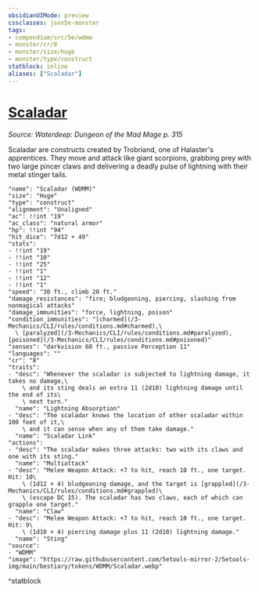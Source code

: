 ```yaml
---
obsidianUIMode: preview
cssclasses: json5e-monster
tags:
- compendium/src/5e/wdmm
- monster/cr/8
- monster/size/huge
- monster/type/construct
statblock: inline
aliases: ["Scaladar"]
---
```

# [Scaladar](3-Mechanics\CLI\bestiary\construct/scaladar-wdmm.md)
*Source: Waterdeep: Dungeon of the Mad Mage p. 315*  

Scaladar are constructs created by Trobriand, one of Halaster's apprentices. They move and attack like giant scorpions, grabbing prey with two large pincer claws and delivering a deadly pulse of lightning with their metal stinger tails.

```statblock
"name": "Scaladar (WDMM)"
"size": "Huge"
"type": "construct"
"alignment": "Unaligned"
"ac": !!int "19"
"ac_class": "natural armor"
"hp": !!int "94"
"hit_dice": "7d12 + 49"
"stats":
- !!int "19"
- !!int "10"
- !!int "25"
- !!int "1"
- !!int "12"
- !!int "1"
"speed": "30 ft., climb 20 ft."
"damage_resistances": "fire; bludgeoning, piercing, slashing from nonmagical attacks"
"damage_immunities": "force, lightning, poison"
"condition_immunities": "[charmed](/3-Mechanics/CLI/rules/conditions.md#charmed),\
  \ [paralyzed](/3-Mechanics/CLI/rules/conditions.md#paralyzed), [poisoned](/3-Mechanics/CLI/rules/conditions.md#poisoned)"
"senses": "darkvision 60 ft., passive Perception 11"
"languages": ""
"cr": "8"
"traits":
- "desc": "Whenever the scaladar is subjected to lightning damage, it takes no damage,\
    \ and its sting deals an extra 11 (2d10) lightning damage until the end of its\
    \ next turn."
  "name": "Lightning Absorption"
- "desc": "The scaladar knows the location of other scaladar within 100 feet of it,\
    \ and it can sense when any of them take damage."
  "name": "Scaladar Link"
"actions":
- "desc": "The scaladar makes three attacks: two with its claws and one with its sting."
  "name": "Multiattack"
- "desc": "Melee Weapon Attack: +7 to hit, reach 10 ft., one target. Hit: 10\
    \ (1d12 + 4) bludgeoning damage, and the target is [grappled](/3-Mechanics/CLI/rules/conditions.md#grappled)\
    \ (escape DC 15). The scaladar has two claws, each of which can grapple one target."
  "name": "Claw"
- "desc": "Melee Weapon Attack: +7 to hit, reach 10 ft., one target. Hit: 9\
    \ (1d10 + 4) piercing damage plus 11 (2d10) lightning damage."
  "name": "Sting"
"source":
- "WDMM"
"image": "https://raw.githubusercontent.com/5etools-mirror-2/5etools-img/main/bestiary/tokens/WDMM/Scaladar.webp"
```
^statblock